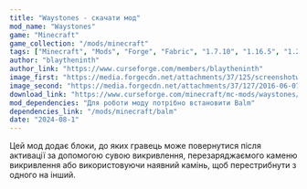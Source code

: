 ```yaml
---
title: "Waystones - скачати мод"
mod_name: "Waystones"
game: "Minecraft"
game_collection: "/mods/minecraft"
tags: ["Minecraft", "Mods", "Forge", "Fabric", "1.7.10", "1.16.5", "1.20.2", "1.21", "1.21.1", "1.21.3", "1.21.4", "1.21.5"]
author: "blaytheninth"
author_link: "https://www.curseforge.com/members/blaytheninth"
image_first: "https://media.forgecdn.net/attachments/37/125/screenshotwaystones.png"
image_second: "https://media.forgecdn.net/attachments/37/127/2016-06-07_10.png"
download_link: "https://www.curseforge.com/minecraft/mc-mods/waystones/files/all?page=1&pageSize=20"
mod_dependencies: "Для роботи моду потрібно встановити Balm"
dependencies_link: "/mods/minecraft/balm"
date: "2024-08-1"
---
```


Цей мод додає блоки, до яких гравець може повернутися після активації за допомогою сувою викривлення, перезаряджаємого каменю викривлення або використовуючи наявний камінь, щоб перестрибнути з одного на інший.
